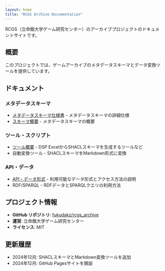 ```yaml
---
layout: home
title: "RCGS Archive Documentation"
---
```


RCGS（立命館大学ゲーム研究センター）のアーカイブプロジェクトのドキュメントサイトです。

## 概要

このプロジェクトでは、ゲームアーカイブのメタデータスキーマとデータ変換ツールを提供しています。

## ドキュメント

### メタデータスキーマ
- [メタデータスキーマ仕様書](schema/rcgs_schema_specification/) - メタデータスキーマの詳細仕様
- [スキーマ概要](schema/) - メタデータスキーマの概要

### ツール・スクリプト
- [ツール概要](tools/) - DSP ExcelからSHACLスキーマを生成するツールなど
- 自動変換ツール - SHACLスキーマをMarkdown形式に変換

### API・データ
- [API・データ形式](api/) - 利用可能なデータ形式とアクセス方法の説明
- RDF/SPARQL - RDFデータとSPARQLクエリの利用方法

## プロジェクト情報
- **GitHub リポジトリ**: [fukudakz/rcgs_archive](https://github.com/fukudakz/rcgs_archive)
- **運営**: 立命館大学ゲーム研究センター
- **ライセンス**: MIT

## 更新履歴

- 2024年12月: SHACLスキーマとMarkdown変換ツールを追加
- 2024年12月: GitHub Pagesサイトを開設
